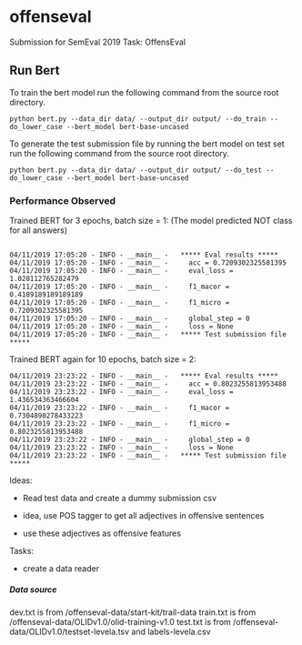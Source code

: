 # offenseval
Submission for SemEval 2019 Task: OffensEval

## Run Bert

To train the bert model run the following command from the source root directory.

```
python bert.py --data_dir data/ --output_dir output/ --do_train --do_lower_case --bert_model bert-base-uncased
```

To generate the test submission file by running the bert model on test set run the following command from the source root directory.

```
python bert.py --data_dir data/ --output_dir output/ --do_test --do_lower_case --bert_model bert-base-uncased
```

### Performance Observed

Trained BERT for 3 epochs, batch size = 1:
(The model predicted NOT class for all answers)

```

04/11/2019 17:05:20 - INFO - __main__ -   ***** Eval results *****
04/11/2019 17:05:20 - INFO - __main__ -     acc = 0.7209302325581395
04/11/2019 17:05:20 - INFO - __main__ -     eval_loss = 1.028112765282479
04/11/2019 17:05:20 - INFO - __main__ -     f1_macor = 0.4189189189189189
04/11/2019 17:05:20 - INFO - __main__ -     f1_micro = 0.7209302325581395
04/11/2019 17:05:20 - INFO - __main__ -     global_step = 0
04/11/2019 17:05:20 - INFO - __main__ -     loss = None
04/11/2019 17:05:20 - INFO - __main__ -   ***** Test submission file *****
```
Trained BERT again for 10 epochs, batch size = 2:

```
04/11/2019 23:23:22 - INFO - __main__ -   ***** Eval results *****
04/11/2019 23:23:22 - INFO - __main__ -     acc = 0.8023255813953488
04/11/2019 23:23:22 - INFO - __main__ -     eval_loss = 1.436534363466604
04/11/2019 23:23:22 - INFO - __main__ -     f1_macor = 0.7304890278433223
04/11/2019 23:23:22 - INFO - __main__ -     f1_micro = 0.8023255813953488
04/11/2019 23:23:22 - INFO - __main__ -     global_step = 0
04/11/2019 23:23:22 - INFO - __main__ -     loss = None
04/11/2019 23:23:22 - INFO - __main__ -   ***** Test submission file *****
```




Ideas:
* Read test data and create a dummy submission csv

* idea, use POS tagger to get all adjectives in offensive sentences
* use these adjectives as offensive features

Tasks:
* create a data reader

##### Data source

dev.txt is from /offenseval-data/start-kit/trail-data
train.txt is from /offenseval-data/OLIDv1.0/olid-training-v1.0
test.txt is from /offenseval-data/OLIDv1.0/testset-levela.tsv and labels-levela.csv

